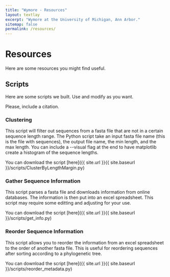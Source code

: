 ```yaml
---
title: "Wymore - Resources"
layout: textlay
excerpt: "Wymore at the University of Michigan, Ann Arbor."
sitemap: false
permalink: /resources/
---
```


# Resources

Here are some resources you might find useful.

## Scripts

Here are some scripts we built. Use and modify as you want.

Please, include a citation.

### Clustering

This script will filter out sequences from a fasta file that are not in a certain sequence length range. The Python script take an input fasta file name (this is the file with sequences), the output file name, the min length, and the max length. You can include a --visual flag at the end to have matplotlib create a histogram of the sequence lengths.

You can download the script [here]({{ site.url }}{{ site.baseurl }}/scripts/ClusterByLengthMargin.py)

### Gather Sequence Information

This script parses a fasta file and downloads information from online databases. The information is then put into an excel spreadsheet. This script may require some editting and adjusting for your use.

You can download the script [here]({{ site.url }}{{ site.baseurl }}/scripts/get_info.py)

### Reorder Sequence Information

This script allows you to reorder the information from an excel spreadsheet to the order of another fasta file. This is useful for reordering sequences after sorting according to a phylogenetic tree.

You can download the script [here]({{ site.url }}{{ site.baseurl }}/scripts/reorder_metadata.py)
